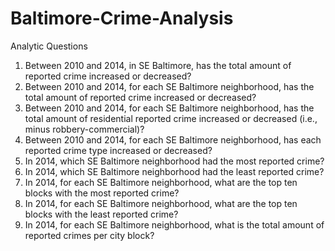 # Baltimore-Crime-Analysis
Analytic Questions<br>
1. Between 2010 and 2014, in SE Baltimore, has the total amount of reported crime increased or decreased?<br>
2. Between 2010 and 2014, for each SE Baltimore neighborhood, has the total amount of reported crime increased or decreased?<br>
3. Between 2010 and 2014, for each SE Baltimore neighborhood, has the total amount of residential reported crime increased or decreased (i.e., minus robbery-commercial)?<br>
4. Between 2010 and 2014, for each SE Baltimore neighborhood, has each reported crime type increased or decreased?<br>
5. In 2014, which SE Baltimore neighborhood had the most reported crime?<br>
6. In 2014, which SE Baltimore neighborhood had the least reported crime?<br>
7. In 2014, for each SE Baltimore neighborhood, what are the top ten blocks with the most reported crime?<br>
8. In 2014, for each SE Baltimore neighborhood, what are the top ten blocks with the least reported crime?<br>
9. In 2014, for each SE Baltimore neighborhood, what is the total amount of reported crimes per city block?<br>
